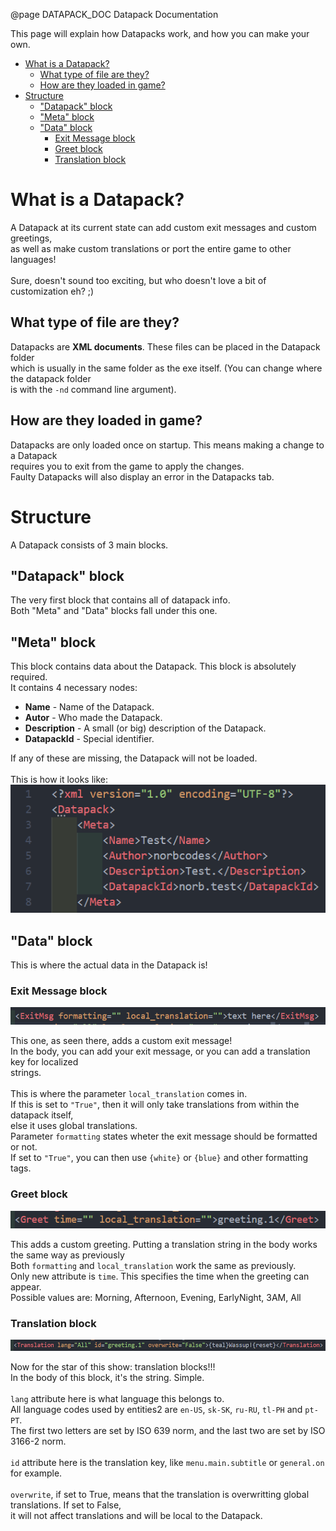 @page DATAPACK_DOC Datapack Documentation
<p>This page will explain how Datapacks work, and how you can make your own.</p>

<ul>
    <li>
    <a href="#1">What is a Datapack?</a>
    <ul>
        <li>
        <a href="#1.1">What type of file are they?</a>
        </li>
        <li>
        <a href="#1.2">How are they loaded in game?</a>
        </li>
    </ul>
    </li>
    <li>
    <a href="#2">Structure</a>
    <ul>
        <li>
        <a href="#2.1">"Datapack" block</a>
        </li>
        <li>
        <a href="#2.2">"Meta" block</a>
        </li>
        <li>
        <a href="#2.3">"Data" block</a>
        <ul>
            <li>
            <a href="#2.3.1">Exit Message block</a>
            </li>
            <li>
            <a href="#2.3.2">Greet block</a>
            </li>
            <li>
            <a href="#2.3.3">Translation block</a>
            </li>
        </ul>
        </li>
    </ul>
    </li>
</ul>

<a id="1"></a>
<h1>What is a Datapack?</h1>
<p>
A Datapack at its current state can add custom exit messages and custom greetings,<br>
as well as make custom translations or port the entire game to other languages!<br><br>
Sure, doesn't sound too exciting, but who doesn't love a bit of customization eh? ;)
</p>
<a id="1.1"></a>
<h2>What type of file are they?</h2>
<p>
Datapacks are <b>XML documents</b>. These files can be placed in the Datapack folder<br>
which is usually in the same folder as the exe itself. (You can change where the datapack folder<br>
is with the <code>-nd</code> command line argument).
</p>
<a id="1.2"></a>
<h2>How are they loaded in game?</h2>
<p>
Datapacks are only loaded once on startup. This means making a change to a Datapack<br>
requires you to exit from the game to apply the changes.<br>
Faulty Datapacks will also display an error in the Datapacks tab.
</p>

<a id="2"></a>
<h1>Structure</h1>
<p>A Datapack consists of 3 main blocks.</p>
<a id="2.1"></a>
<h2>"Datapack" block</h2>
<p>
The very first block that contains all of datapack info.<br>
Both "Meta" and "Data" blocks fall under this one.
</p>
<a id="2.2"></a>
<h2>"Meta" block</h2>
<p>
This block contains data about the Datapack. This block is absolutely required.<br>
It contains 4 necessary nodes:
<ul>
<li><b>Name</b> - Name of the Datapack.</li>
<li><b>Autor</b> - Who made the Datapack.</li>
<li><b>Description</b> - A small (or big) description of the Datapack.</li>
<li><b>DatapackId</b> - Special identifier.</li>
</ul>
If any of these are missing, the Datapack will not be loaded.<br><br>
This is how it looks like:<br>
<img src="meta_block.png" alt="Meta block"></img>
</p>
<a id="2.3"></a>
<h2>"Data" block</h2>
<p>
This is where the actual data in the Datapack is!
</p>

<a id="2.3.1"></a>
<h3>Exit Message block</h3>
<img src="exit_msg.png" alt="Exit msg example"></img>
<p>
This one, as seen there, adds a custom exit message!<br>
In the body, you can add your exit message, or you can add a translation key for localized<br>
strings.<br><br>
This is where the parameter <code>local_translation</code> comes in.<br>
If this is set to <code>"True"</code>, then it will only take translations from within the datapack itself,<br>
else it uses global translations.<br>
Parameter <code>formatting</code> states wheter the exit message should be formatted or not.<br>
If set to <code>"True"</code>, you can then use <code>{white}</code> or <code>{blue}</code> and other formatting tags.
</p>

<a id="2.3.2"></a>
<h3>Greet block</h3>
<img src="greet.png" alt="Greet example"></img>
<p>
This adds a custom greeting. Putting a translation string in the body works the same way as previously<br>
Both <code>formatting</code> and <code>local_translation</code> work the same as previously.<br>
Only new attribute is <code>time</code>. This specifies the time when the greeting can appear.<br>
Possible values are: Morning, Afternoon, Evening, EarlyNight, 3AM, All<br>
</p>

<a id="2.3.3"></a>
<h3>Translation block</h3>
<img src="translation.png" alt="Translation example"></img>
<p>
Now for the star of this show: translation blocks!!!<br>
In the body of this block, it's the string. Simple.<br><br>
<code>lang</code> attribute here is what language this belongs to.<br>
All language codes used by entities2 are <code>en-US</code>, <code>sk-SK</code>, <code>ru-RU</code>, <code>tl-PH</code> and <code>pt-PT</code>.<br>The first two letters are set by ISO 639 norm, and the last two are set by ISO 3166-2 norm.<br><br>
<code>id</code> attribute here is the translation key, like <code>menu.main.subtitle</code> or <code>general.on</code> for example.<br><br>
<code>overwrite</code>, if set to True, means that the translation is overwritting global translations. If set to False,
<br>it will not affect translations and will be local to the Datapack.
</p>